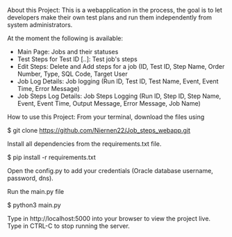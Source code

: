About this Project:
This is a webapplication in the process, the goal is to let developers make their own test plans and run them independently from system administrators.

At the moment the following is available:
- Main Page: Jobs and their statuses
- Test Steps for Test ID [..]: Test job's steps
- Edit Steps: Delete and Add steps for a job (ID, Test ID, Step Name, Order Number, Type, SQL Code, Target User
- Job Log Details: Job logging (Run ID, Test ID, Test Name, Event, Event Time, Error Message)
- Job Steps Log Details: Job Steps Logging (Run ID, Step ID, Step Name, Event, Event Time, Output Message, Error Message, Job Name)





How to use this Project:
From your terminal, download the files using

$ git clone https://github.com/Niernen22/Job_steps_webapp.git

Install all dependencies from the requirements.txt file.

$ pip install -r requirements.txt

Open the config.py to add your credentials (Oracle database username, password, dns).

Run the main.py file

$ python3 main.py

Type in http://localhost:5000 into your browser to view the project live. Type in CTRL-C to stop running the server.
